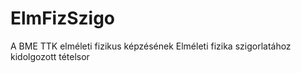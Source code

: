 ElmFizSzigo
===========

A BME TTK elméleti fizikus képzésének Elméleti fizika szigorlatához kidolgozott tételsor
